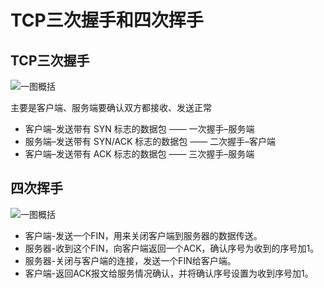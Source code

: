 # TCP三次握手和四次挥手

## TCP三次握手

![一图概括](/assets/20250918113700.png)

主要是客户端、服务端要确认双方都接收、发送正常

- 客户端–发送带有 SYN 标志的数据包 —— 一次握手–服务端
- 服务端–发送带有 SYN/ACK 标志的数据包 —— 二次握手–客户端
- 客户端–发送带有 ACK 标志的数据包 —— 三次握手–服务端

## 四次挥手

![一图概括](/assets/20250918114000.png)

- 客户端-发送一个FIN，用来关闭客户端到服务器的数据传送。
- 服务器-收到这个FIN，向客户端返回一个ACK，确认序号为收到的序号加1。
- 服务器-关闭与客户端的连接，发送一个FIN给客户端。
- 客户端-返回ACK报文给服务情况确认，并将确认序号设置为收到序号加1。